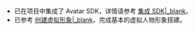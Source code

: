 - 已在项目中集成了 Avatar SDK，详情请参考 [集成 SDK\|_blank](!SDK_Integration)。
- 已参考 [创建虚拟形象\|_blank](!ZegoAvatar-Create_VirtualCharacter_new)，完成基本的虚拟人物形象搭建。










